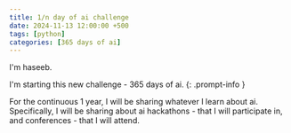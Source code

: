 ```yaml
---
title: 1/n day of ai challenge
date: 2024-11-13 12:00:00 +500
tags: [python]
categories: [365 days of ai]
---
```


I'm haseeb.

I'm starting this new challenge - 365 days of ai.
{: .prompt-info }

For the continuous 1 year, I will be sharing whatever I learn about ai. Specifically, I will be sharing about ai hackathons - that I will participate in, and conferences - that I will attend.
